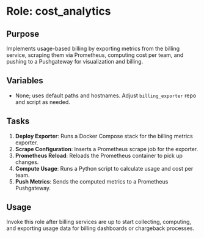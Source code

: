 # Role: cost_analytics

## Purpose
Implements usage-based billing by exporting metrics from the billing service, scraping them via Prometheus, computing cost per team, and pushing to a Pushgateway for visualization and billing.

## Variables
- None; uses default paths and hostnames. Adjust `billing_exporter` repo and script as needed.

## Tasks
1. **Deploy Exporter**: Runs a Docker Compose stack for the billing metrics exporter.
2. **Scrape Configuration**: Inserts a Prometheus scrape job for the exporter.
3. **Prometheus Reload**: Reloads the Prometheus container to pick up changes.
4. **Compute Usage**: Runs a Python script to calculate usage and cost per team.
5. **Push Metrics**: Sends the computed metrics to a Prometheus Pushgateway.

## Usage
Invoke this role after billing services are up to start collecting, computing, and exporting usage data for billing dashboards or chargeback processes.
